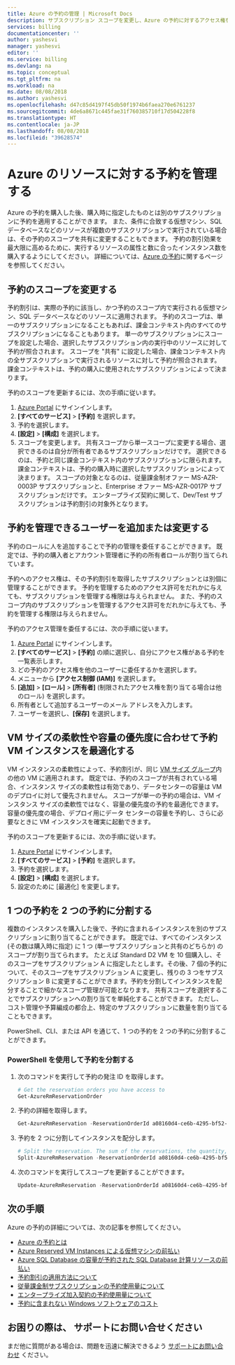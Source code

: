 ```yaml
---
title: Azure の予約の管理 | Microsoft Docs
description: サブスクリプション スコープを変更し、Azure の予約に対するアクセス権を管理する方法について説明します。
services: billing
documentationcenter: ''
author: yashesvi
manager: yashesvi
editor: ''
ms.service: billing
ms.devlang: na
ms.topic: conceptual
ms.tgt_pltfrm: na
ms.workload: na
ms.date: 08/08/2018
ms.author: yashesvi
ms.openlocfilehash: d47c85d4197f45db50f1974b6faea270e6761237
ms.sourcegitcommit: 4de6a8671c445fae31f760385710f17d504228f8
ms.translationtype: HT
ms.contentlocale: ja-JP
ms.lasthandoff: 08/08/2018
ms.locfileid: "39628574"
---
```

# <a name="manage-reservations-for-resources-in-azure"></a>Azure のリソースに対する予約を管理する

Azure の予約を購入した後、購入時に指定したものとは別のサブスクリプションに予約を適用することができます。 また、条件に合致する仮想マシン、SQL データベースなどのリソースが複数のサブスクリプションで実行されている場合は、その予約のスコープを共有に変更することもできます。 予約の割引効果を最大限に高めるために、実行するリソースの属性と数に合ったインスタンス数を購入するようにしてください。 詳細については、[Azure の予約](https://go.microsoft.com/fwlink/?linkid=862121)に関するページを参照してください。

## <a name="change-the-scope-for-a-reservation"></a>予約のスコープを変更する

 予約割引は、実際の予約に該当し、かつ予約のスコープ内で実行される仮想マシン、SQL データベースなどのリソースに適用されます。 予約のスコープは、単一のサブスクリプションになることもあれば、課金コンテキスト内のすべてのサブスクリプションになることもあります。 単一のサブスクリプションにスコープを設定した場合、選択したサブスクリプション内の実行中のリソースに対して予約が照合されます。 スコープを "共有" に設定した場合、課金コンテキスト内の全サブスクリプションで実行されるリソースに対して予約が照合されます。 課金コンテキストは、予約の購入に使用されたサブスクリプションによって決まります。

予約のスコープを更新するには、次の手順に従います。

1. [Azure Portal](https://portal.azure.com) にサインインします。
2. **[すべてのサービス]** > **[予約]** を選択します。
3. 予約を選択します。
4. **[設定]** > **[構成]** を選択します。
5. スコープを変更します。 共有スコープから単一スコープに変更する場合、選択できるのは自分が所有者であるサブスクリプションだけです。 選択できるのは、予約と同じ課金コンテキスト内のサブスクリプションに限られます。 課金コンテキストは、予約の購入時に選択したサブスクリプションによって決まります。 スコープの対象となるのは、従量課金制オファー MS-AZR-0003P サブスクリプションと、Enterprise オファー MS-AZR-0017P サブスクリプションだけです。 エンタープライズ契約に関して、Dev/Test サブスクリプションは予約割引の対象外となります。

## <a name="add-or-change-users-who-can-manage-a-reservation"></a>予約を管理できるユーザーを追加または変更する

予約のロールに人を追加することで予約の管理を委任することができます。 既定では、予約の購入者とアカウント管理者に予約の所有者ロールが割り当てられています。

予約へのアクセス権は、その予約割引を取得したサブスクリプションとは別個に管理することができます。 予約を管理するためのアクセス許可をだれかに与えても、サブスクリプションを管理する権限は与えられません。 また、予約のスコープ内のサブスクリプションを管理するアクセス許可をだれかに与えても、予約を管理する権限は与えられません。

予約のアクセス管理を委任するには、次の手順に従います。

1. [Azure Portal](https://portal.azure.com) にサインインします。
2. **[すべてのサービス]** > **[予約]** の順に選択し、自分にアクセス権がある予約を一覧表示します。
3. どの予約のアクセス権を他のユーザーに委任するかを選択します。
4. メニューから **[アクセス制御 (IAM)]** を選択します。
5. **[追加]** > **[ロール]** > **[所有者]** (制限されたアクセス権を割り当てる場合は他のロール) を選択します。
6. 所有者として追加するユーザーのメール アドレスを入力します。 
7. ユーザーを選択し、**[保存]** を選択します。

## <a name="optimize-reserved-vm-instance-for-vm-size-flexibility-or-capacity-priority"></a>VM サイズの柔軟性や容量の優先度に合わせて予約 VM インスタンスを最適化する

 VM インスタンスの柔軟性によって、予約割引が、同じ [VM サイズ グループ](https://aka.ms/RIVMGroups)内の他の VM に適用されます。 既定では、予約のスコープが共有されている場合、インスタンス サイズの柔軟性は有効であり、データセンターの容量は VM のデプロイに対して優先されません。 スコープが単一の予約の場合は、VM インスタンス サイズの柔軟性ではなく、容量の優先度の予約を最適化できます。 容量の優先度の場合、デプロイ用にデータ センターの容量を予約し、さらに必要なときに VM インスタンスを確実に起動できます。

予約のスコープを更新するには、次の手順に従います。

1. [Azure Portal](https://portal.azure.com) にサインインします。
2. **[すべてのサービス]** > **[予約]** を選択します。
3. 予約を選択します。
4. **[設定]** > **[構成]** を選択します。
5. 設定のために [最適化] を変更します。

## <a name="split-a-single-reservation-into-two-reservations"></a>1 つの予約を 2 つの予約に分割する

 複数のインスタンスを購入した後で、予約に含まれるインスタンスを別のサブスクリプションに割り当てることができます。 既定では、すべてのインスタンス (その数は購入時に指定) に 1 つ (単一サブスクリプションと共有のどちらか) のスコープが割り当てられます。 たとえば Standard D2 VM を 10 個購入し、そのスコープをサブスクリプション A に指定したとします。その後、7 個の予約について、そのスコープをサブスクリプション A に変更し、残りの 3 つをサブスクリプション B に変更することができます。予約を分割してインスタンスを配分することで細かなスコープ管理が可能となります。 共有スコープを選択することでサブスクリプションへの割り当てを単純化することができます。 ただし、コスト管理や予算編成の都合上、特定のサブスクリプションに数量を割り当てることもできます。

 PowerShell、CLI、または API を通じて、1 つの予約を 2 つの予約に分割することができます。

### <a name="split-a-reservation-by-using-powershell"></a>PowerShell を使用して予約を分割する

1. 次のコマンドを実行して予約の発注 ID を取得します。

    ```powershell
    # Get the reservation orders you have access to
    Get-AzureRmReservationOrder
    ```

2. 予約の詳細を取得します。

    ```powershell
    Get-AzureRmReservation -ReservationOrderId a08160d4-ce6b-4295-bf52-b90a5d4c96a0 -ReservationId b8be062a-fb0a-46c1-808a-5a844714965a
    ```

3. 予約を 2 つに分割してインスタンスを配分します。

    ```powershell
    # Split the reservation. The sum of the reservations, the quantity, must equal the total number of instances in the reservation that you're splitting.
    Split-AzureRmReservation -ReservationOrderId a08160d4-ce6b-4295-bf52-b90a5d4c96a0 -ReservationId b8be062a-fb0a-46c1-808a-5a844714965a -Quantity 3,2
    ```
4. 次のコマンドを実行してスコープを更新することができます。
    ```powershell
    Update-AzureRmReservation -ReservationOrderId a08160d4-ce6b-4295-bf52-b90a5d4c96a0 -ReservationId 5257501b-d3e8-449d-a1ab-4879b1863aca -AppliedScopeType Single -AppliedScope /subscriptions/15bb3be0-76d5-491c-8078-61fe3468d414
    ```

## <a name="next-steps"></a>次の手順

Azure の予約の詳細については、次の記事を参照してください。

- [Azure の予約とは](billing-save-compute-costs-reservations.md)
- [Azure Reserved VM Instances による仮想マシンの前払い](../virtual-machines/windows/prepay-reserved-vm-instances.md)
- [Azure SQL Database の容量が予約された SQL Database 計算リソースの前払い](../sql-database/sql-database-reserved-capacity.md)
- [予約割引の適用方法について](billing-understand-vm-reservation-charges.md)
- [従量課金制サブスクリプションの予約使用量について](billing-understand-reserved-instance-usage.md)
- [エンタープライズ加入契約の予約使用量について](billing-understand-reserved-instance-usage-ea.md)
- [予約に含まれない Windows ソフトウェアのコスト](billing-reserved-instance-windows-software-costs.md)

## <a name="need-help-contact-support"></a>お困りの際は、 サポートにお問い合せください

まだ他に質問がある場合は、問題を迅速に解決できるよう [サポートにお問い合わせ](https://portal.azure.com/?#blade/Microsoft_Azure_Support/HelpAndSupportBlade) ください。
